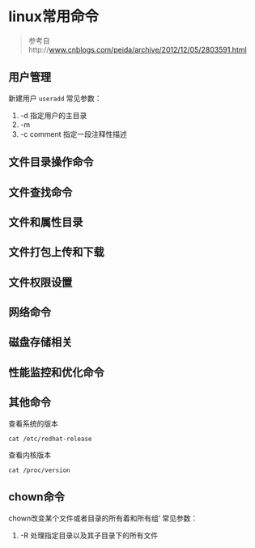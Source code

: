 # linux常用命令
> 参考自http://www.cnblogs.com/peida/archive/2012/12/05/2803591.html
## 用户管理
新建用户
`useradd`
常见参数：
1. -d 指定用户的主目录
2. -m
3. -c comment 指定一段注释性描述
## 文件目录操作命令
## 文件查找命令
## 文件和属性目录
## 文件打包上传和下载
## 文件权限设置
## 网络命令
## 磁盘存储相关
## 性能监控和优化命令
## 其他命令
查看系统的版本
```shell
cat /etc/redhat-release
```
查看内核版本
```shell
cat /proc/version
```
## chown命令
chown改变某个文件或者目录的所有着和所有组‘
常见参数：
1. -R 处理指定目录以及其子目录下的所有文件

